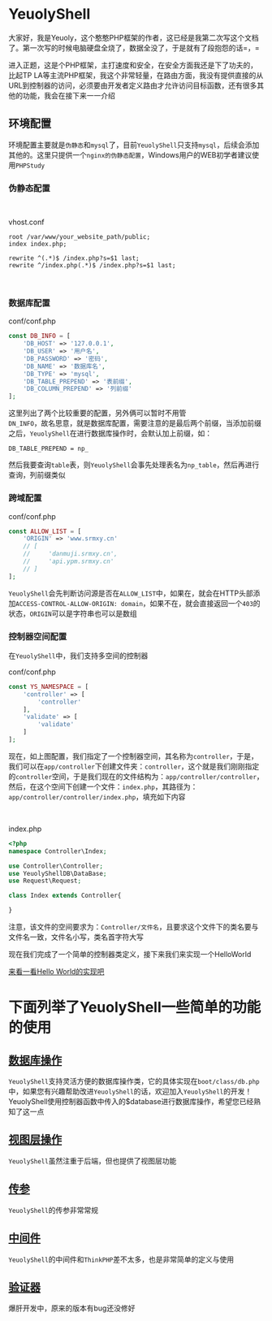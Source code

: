 # YeuolyShell

大家好，我是Yeuoly，这个憨憨PHP框架的作者，这已经是我第二次写这个文档了。第一次写的时候电脑硬盘全烧了，数据全没了，于是就有了段抱怨的话=，=

进入正题，这是个PHP框架，主打速度和安全，在安全方面我还是下了功夫的，比起TP LA等主流PHP框架，我这个非常轻量，在路由方面，我没有提供直接的从URL到控制器的访问，必须要由开发者定义路由才允许访问目标函数，还有很多其他的功能，我会在接下来一一介绍

## 环境配置
环境配置主要就是`伪静态`和`mysql`了，目前`YeuolyShell`只支持`mysql`，后续会添加其他的。这里只提供一个`nginx的伪静态配置`，Windows用户的WEB初学者建议使用`PHPStudy`

### 伪静态配置
<br>

vhost.conf
```nginx
root /var/www/your_website_path/public;
index index.php;

rewrite ^(.*)$ /index.php?s=$1 last;
rewrite ^/index.php(.*)$ /index.php?s=$1 last;
```

<br>

### 数据库配置

conf/conf.php
```php
const DB_INFO = [
    'DB_HOST' => '127.0.0.1',
    'DB_USER' => '用户名',
    'DB_PASSWORD' => '密码',
    'DB_NAME' => '数据库名',
    'DB_TYPE' => 'mysql',
    'DB_TABLE_PREPEND' => '表前缀',
    'DB_COLUMN_PREPEND' => '列前缀'
];

```
这里列出了两个比较重要的配置，另外俩可以暂时不用管<br>
`DN_INFO`，故名思意，就是数据库配置，需要注意的是最后两个前缀，当添加前缀之后，`YeuolyShell`在进行数据库操作时，会默认加上前缀，如：
```
DB_TABLE_PREPEND = np_
```
然后我要查询`table`表，则`YeuolyShell`会事先处理表名为`np_table`，然后再进行查询，列前缀类似

### 跨域配置

conf/conf.php
```php
const ALLOW_LIST = [
    'ORIGIN' => 'www.srmxy.cn'
    // [
    //     'danmuji.srmxy.cn',
    //     'api.ypm.srmxy.cn'
    // ]
];
```
`YeuolyShell`会先判断访问源是否在`ALLOW_LIST`中，如果在，就会在HTTP头部添加`ACCESS-CONTROL-ALLOW-ORIGIN: domain`，如果不在，就会直接返回一个`403`的状态，`ORIGIN`可以是字符串也可以是数组

### 控制器空间配置
在`YeuolyShell`中，我们支持多空间的控制器

conf/conf.php
```php
const YS_NAMESPACE = [
    'controller' => [
        'controller'
    ],
    'validate' => [
        'validate'
    ]
];
```
现在，如上图配置，我们指定了一个控制器空间，其名称为`controller`，于是，我们可以在`app/controller`下创建文件夹：`controller`，这个就是我们刚刚指定的`controller`空间，于是我们现在的文件结构为：`app/controller/controller`，然后，在这个空间下创建一个文件：`index.php`，其路径为：`app/controller/controller/index.php`，填充如下内容

<br>

index.php
```php
<?php
namespace Controller\Index;

use Controller\Controller;
use YeuolyShellDB\DataBase;
use Request\Request;

class Index extends Controller{

}
```

注意，该文件的空间要求为：`Controller/文件名`，且要求这个文件下的类名要与文件名一致，文件名小写，类名首字符大写

现在我们完成了一个简单的控制器类定义，接下来我们来实现一个HelloWorld

[来看一看Hello World的实现吧](./docs/introduction/helloworld.md)

# 下面列举了YeuolyShell一些简单的功能的使用

## [数据库操作](./docs/introduction.md)
`YeuolyShell`支持灵活方便的数据库操作类，它的具体实现在`boot/class/db.php`中，如果您有兴趣帮助改进`YeuolyShell`的话，欢迎加入`YeuolyShell`的开发！<br>
YeuolyShell使用控制器函数中传入的$database进行数据库操作，希望您已经熟知了这一点

## [视图层操作](./docs/view.md)
`YeuolyShell`虽然注重于后端，但也提供了视图层功能

## [传参](./docs/parameters.md)
`YeuolyShell`的传参非常常规

## [中间件](./docs/middleware.md)
`YeuolyShell`的中间件和`ThinkPHP`差不太多，也是非常简单的定义与使用

## [验证器](./docs/validate.md)
爆肝开发中，原来的版本有bug还没修好